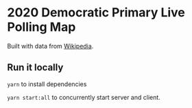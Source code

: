 # 2020 Democratic Primary Live Polling Map

Built with data from [Wikipedia](https://en.wikipedia.org/wiki/Statewide_opinion_polling_for_the_2020_Democratic_Party_presidential_primaries).

## Run it locally

`yarn` to install dependencies

`yarn start:all` to concurrently start server and client.
